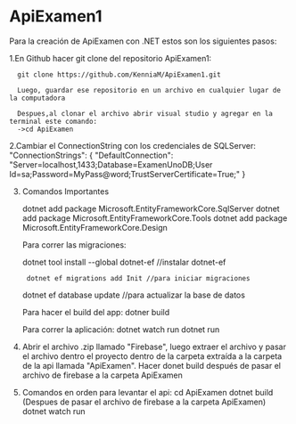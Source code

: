 # ApiExamen1

Para la creación de  ApiExamen con .NET estos son los siguientes pasos:
  
  1.En Github hacer git clone del repositorio ApiExamen1:

      git clone https://github.com/KenniaM/ApiExamen1.git

      Luego, guardar ese repositorio en un archivo en cualquier lugar de la computadora 

      Despues,al clonar el archivo abrir visual studio y agregar en la terminal este comando:
      ->cd ApiExamen

  2.Cambiar el ConnectionString con los credenciales de SQLServer:
      "ConnectionStrings": {
          "DefaultConnection": "Server=localhost,1433;Database=ExamenUnoDB;User Id=sa;Password=MyPass@word;TrustServerCertificate=True;"
       }

       
  3. Comandos Importantes

      dotnet add package Microsoft.EntityFrameworkCore.SqlServer
      dotnet add package Microsoft.EntityFrameworkCore.Tools
      dotnet add package Microsoft.EntityFrameworkCore.Design

      Para correr las migraciones:

      dotnet tool install --global dotnet-ef //instalar dotnet-ef

          dotnet ef migrations add Init //para iniciar migraciones
  
        dotnet ef database update //para actualizar la base de datos

      Para hacer el build del app:
        dotner build

      Para correr la aplicación:
        dotnet watch run
        dotnet run

  4.  Abrir el archivo .zip llamado "Firebase", luego extraer el archivo y pasar el archivo dentro el proyecto 
      dentro de la carpeta extraída a la carpeta de la api llamada "ApiExamen".
      Hacer donet build después de pasar el archivo de firebase a la carpeta ApiExamen
      
  6. Comandos en orden para levantar el api:
     cd ApiExamen
     dotnet build (Despues de pasar el archivo de firebase a la carpeta ApiExamen)
     dotnet watch run 

